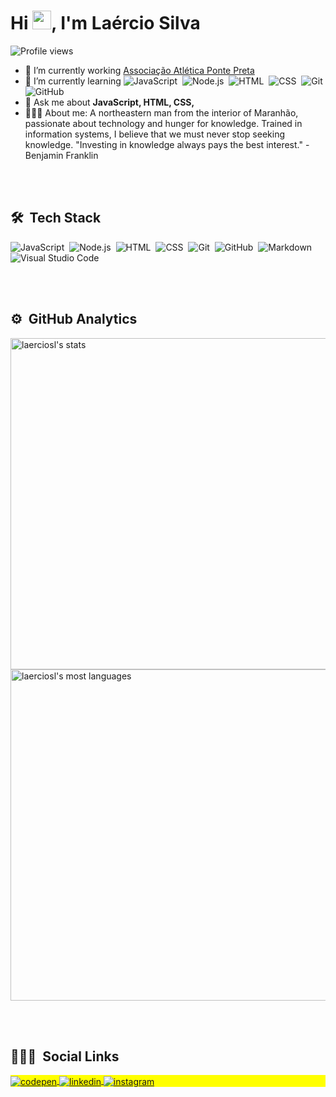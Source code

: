 <h1 align="left">Hi <img src="https://raw.githubusercontent.com/kaueMarques/kaueMarques/master/hi.gif" width="30px">, I'm Laércio Silva</h1>
<p align="left"> <img src="https://komarev.com/ghpvc/?username=laerciosl&color=yellow" alt="Profile views" /> </p>

- 🔭 I’m currently working  [Associação Atlética Ponte Preta](https://pontepreta.com.br)
- 🌱 I’m currently learning 
![JavaScript](https://img.shields.io/badge/-JavaScript-05122A?style=flat&logo=javascript)&nbsp;
![Node.js](https://img.shields.io/badge/-Node.js-05122A?style=flat&logo=node.js)&nbsp;
![HTML](https://img.shields.io/badge/-HTML-05122A?style=flat&logo=HTML5)&nbsp;
![CSS](https://img.shields.io/badge/-CSS-05122A?style=flat&logo=CSS3&logoColor=1572B6)&nbsp;
![Git](https://img.shields.io/badge/-Git-05122A?style=flat&logo=git)&nbsp;
![GitHub](https://img.shields.io/badge/-GitHub-05122A?style=flat&logo=github)&nbsp;
- 💬 Ask me about **JavaScript, HTML, CSS,**
- 👨🏾‍🦱 About me: A northeastern man from the interior of Maranhão, passionate about technology and hunger for knowledge.
Trained in information systems, I believe that we must never stop seeking knowledge.
"Investing in knowledge always pays the best interest."
-Benjamin Franklin

<br> <br>

## 🛠 &nbsp;Tech Stack

![JavaScript](https://img.shields.io/badge/-JavaScript-05122A?style=flat&logo=javascript)&nbsp;
![Node.js](https://img.shields.io/badge/-Node.js-05122A?style=flat&logo=node.js)&nbsp;
![HTML](https://img.shields.io/badge/-HTML-05122A?style=flat&logo=HTML5)&nbsp;
![CSS](https://img.shields.io/badge/-CSS-05122A?style=flat&logo=CSS3&logoColor=1572B6)&nbsp;
![Git](https://img.shields.io/badge/-Git-05122A?style=flat&logo=git)&nbsp;
![GitHub](https://img.shields.io/badge/-GitHub-05122A?style=flat&logo=github)&nbsp;
![Markdown](https://img.shields.io/badge/-Markdown-05122A?style=flat&logo=markdown)&nbsp;
![Visual Studio Code](https://img.shields.io/badge/-Visual%20Studio%20Code-05122A?style=flat&logo=visual-studio-code&logoColor=007ACC)&nbsp;

<br><br>

## ⚙️ &nbsp;GitHub Analytics

<p align="left">
<img width="530em" src="https://github-readme-stats.vercel.app/api?username=laerciosl&show_icons=true&theme=vision-friendly-dark" alt="laerciosl's stats"/>
<img width="530em" src="https://github-readme-stats.vercel.app/api/top-langs/?username=laerciosl&layout=compact&theme=vision-friendly-dark" alt="laerciosl's most languages"/>
</p>

<br><br>

## 👨🏾‍🦱 &nbsp;Social Links

<p align="left" style="background:yellow">
<a href="https://codepen.io/laerciosl" target="_blank">
  <img align="center" src="https://img.shields.io/badge/-laerciosl-05122A?style=flat&logo=codepen" alt="codepen"/>
</a>
<a href="https://linkedin.com/in/laerciolsl" target="_blank">
  <img align="center" src="https://img.shields.io/badge/-laerciosl-05122A?style=flat&logo=linkedin" alt="linkedin"/>
</a>
<a href="https://instagram.com/laerciolsl" target="_blank">
 <img align="center" src="https://img.shields.io/badge/-laerciosl-05122A?style=flat&logo=instagram" alt="instagram"/>
</a>
</p>


<!--
**maykbrito/maykbrito** is a ✨ _special_ ✨ repository because its `README.md` (this file) appears on your GitHub profile.

Here are some ideas to get you started:

- 🔭 I’m currently working on ...
- 🌱 I’m currently learning ...
- 👯 I’m looking to collaborate on ...
- 🤔 I’m looking for help with ...
- 💬 Ask me about ...
- 📫 How to reach me: ...
- 😄 Pronouns: ...
- ⚡ Fun fact: ...
-->


